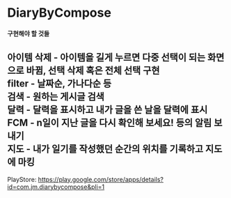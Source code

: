 # DiaryByCompose
#### 구현해야 할 것들

아이템 삭제 - 아이템을 길게 누르면 다중 선택이 되는 화면으로 바뀜, 선택 삭제 혹은 전체 선택 구현
<br>
filter - 날짜순, 가나다순 등
<br>
검색 - 원하는 게시글 검색
<br>
달력 - 달력을 표시하고 내가 글을 쓴 날을 달력에 표시
<br>
FCM - n일이 지난 글을 다시 확인해 보세요! 등의 알림 보내기
<br>
지도 - 내가 일기를 작성했던 순간의 위치를 기록하고 지도에 마킹
------------------

PlayStore: https://play.google.com/store/apps/details?id=com.jm.diarybycompose&pli=1
